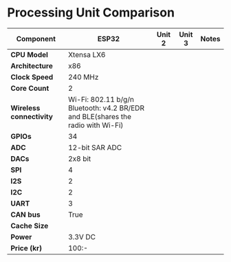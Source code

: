 
# Processing Unit Comparison

| Component          | ESP32 | Unit 2 | Unit 3 | Notes |
|--------------------|--------|--------|--------|-------|
| **CPU Model**       | Xtensa LX6 | | |  |
| **Architecture**    | x86    | |  | |
| **Clock Speed**     | 240 MHz| | | |
| **Core Count**      | 2      | | | |
| **Wireless connectivity** |Wi-Fi: 802.11 b/g/n<br>Bluetooth: v4.2 BR/EDR and BLE(shares the radio with Wi-Fi)| | | |
| **GPIOs** | 34 | | | |
| **ADC** | 12-bit SAR ADC | | | |
| **DACs** | 2x8 bit | | | |
| **SPI** | 4 | | | |
| **I2S** | 2 | | | |
| **I2C** | 2 | | | |
| **UART** | 3 | | | |
| **CAN bus** | True | | | |
| **Cache Size**      | | | | |
| **Power**| 3.3V DC |  | | |
| **Price (kr)**           | 100:- |    |  | |


